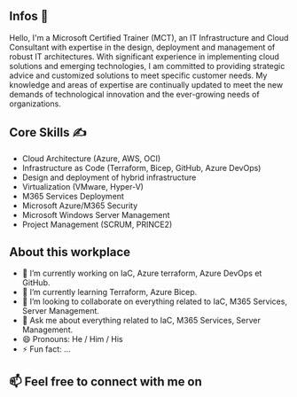 ## Infos 🤗
Hello, I'm a Microsoft Certified Trainer (MCT), an IT Infrastructure and Cloud Consultant with expertise in the design, deployment and management of robust IT architectures. 
With significant experience in implementing cloud solutions and emerging technologies, I am committed to providing strategic advice and customized solutions to meet specific customer needs.
My knowledge and areas of expertise are continually updated to meet the new demands of technological innovation and the ever-growing needs of organizations. 

## Core Skills ✍️
- Cloud Architecture (Azure, AWS, OCI)
- Infrastructure as Code (Terraform, Bicep, GitHub, Azure DevOps)
- Design and deployment of hybrid infrastructure
- Virtualization (VMware, Hyper-V)
- M365 Services Deployment​
- Microsoft Azure/M365 Security​
- Microsoft Windows Server Management
- Project Management​ (SCRUM, PRINCE2)

## About this workplace
- 🔭 I’m currently working on IaC, Azure terraform, Azure DevOps et GitHub.
- 🌱 I’m currently learning Terraform, Azure Bicep.
- 👯 I’m looking to collaborate on everything related to IaC, M365 Services, Server Management.
- 💬 Ask me about everything related to IaC, M365 Services, Server Management.
- 😄 Pronouns: He / Him / His
- ⚡ Fun fact: ...

## 📫 Feel free to connect with me on
